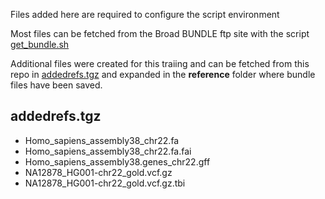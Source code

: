 Files added here are required to configure the script environment

Most files can be fetched from the Broad BUNDLE ftp site with the script [get_bundle.sh](https://raw.githubusercontent.com/BITS-VIB/NGS-Variant-Analysis-training-2020/master/scripts/get_bundle.sh)

Additional files were created for this traiing and can be fetched from this repo in [addedrefs.tgz](https://github.com/BITS-VIB/NGS-Variant-Analysis-training-2020/raw/master/data/addedrefs.tgz) and expanded in the **reference** folder where bundle files have been saved.

## addedrefs.tgz

* Homo_sapiens_assembly38_chr22.fa
* Homo_sapiens_assembly38_chr22.fa.fai
* Homo_sapiens_assembly38.genes_chr22.gff
* NA12878_HG001-chr22_gold.vcf.gz
* NA12878_HG001-chr22_gold.vcf.gz.tbi
